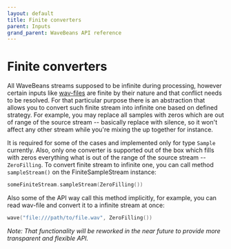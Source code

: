 ```yaml
---
layout: default
title: Finite converters
parent: Inputs
grand_parent: WaveBeans API reference
---
```

Finite converters
=========

All WaveBeans streams supposed to be infinite during processing, however certain inputs like [wav-files](wav-file.md) are finite by their nature and that conflict needs to be resolved. For that particular purpose there is an abstraction that allows you to convert such finite stream into infinite one based on defined strategy. For example, you may replace all samples with zeros which are out of range of the source stream -- basically replace with silence, so it won't affect any other stream while you're mixing the up together for instance.

It is required for some of the cases and implemented only for type `Sample` currently. Also, only one converter is supported out of the box which fills with zeros everything what is out of the range of the source stream -- `ZeroFilling`. To convert finite stream to infinite one, you can call method `sampleStream()` on the FiniteSampleStream instance:

```kotlin
someFiniteStream.sampleStream(ZeroFilling())
```

Also some of the API way call this method implicitly, for example, you can read wav-file and convert it to a infinite stream at once:

```kotlin
wave("file:///path/to/file.wav", ZeroFilling())
```

*Note: That functionality will be reworked in the near future to provide more transparent and flexible API.*